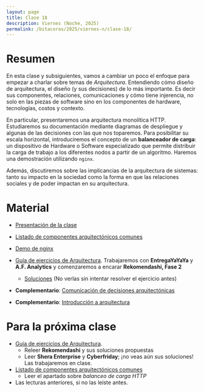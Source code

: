```yaml
---
layout: page
title: Clase 18
description: Viernes (Noche, 2025)
permalink: /bitacoras/2025/viernes-n/clase-18/
---
```


# Resumen

En esta clase y subsiguientes, vamos a cambiar un poco el enfoque para empezar a charlar sobre temas de _Arquitectura_. Entendiendo cómo diseño de arquitectura, el diseño (y sus decisiones) de lo más importante. Es decir sus componentes, relaciones, comunicaciones y cómo tiene injerencia, no solo en las piezas de software sino en los componentes de hardware, tecnologías, costos y contexto.

En particular, presentaremos una arquitectura monolítica HTTP. Estudiaremos su documentación mediante diagramas de despliegue y algunas de las decisiones con las que nos toparemos. Para posibilitar su escala horizontal, introduciremos el concepto de un **balanceador de carga**: un dispositivo de Hardware o Software especializado que permite distribuir la carga de trabajo a los diferentes nodos a partir de un algoritmo. Haremos una demostración utilizando `nginx`.

Además, discutiremos sobre las implicancias de la arquitectura de sistemas: tanto su impacto en la sociedad como la forma en que las relaciones sociales y de poder impactan en su arquitectura.

# Material


- [Presentación de la clase](https://docs.google.com/presentation/d/1dFweT7Jg4CwG2pwUuzsPiopA1p-bkVX9QlwkCySuizU/edit)
- [Listado de componentes arquitectónicos comunes](https://docs.google.com/document/d/1LWr7tDy47qFQt8Y1XOGFWCra9NQkugqsSxSPt9QMiKs/edit#heading=h.n9ul1ib5i4m)
- [Demo de nginx](https://github.com/flbulgarelli/nginx-sample)
- [Guía de ejercicios de Arquitectura](https://docs.google.com/document/d/1snIOX5rNp3kwEkWF3R04-KuujUbMTOz1wanl3Rut0Ts/edit?usp=sharing). Trabajaremos con **EntregaYaYaYa** y **A.F. Analytics** y comenzaremos a encarar **Rekomendashi, Fase 2**
  - [Soluciones](https://docs.google.com/document/d/1zQPyGbnyKMsMNedsSnFWLobyGUUU2KTuGOyoPIsvnSw/edit#heading=h.o8eoqhxo0gxt) (No verlas sin intentar resolver el ejercicio antes)

- **Complementario**: [Comunicación de decisiones arquitectónicas]({{site.baseurl}}/attachments/ComunicandoDecisionesArquitectonicas.pdf)
- **Complementario**: [Introducción a arquitectura](https://docs.google.com/document/d/1XaKMrWPA0jntDK29gtEDRw-CoQgWXfHOmdbmihg4MpE/edit#heading=h.z9jwy1eurzt9)

# Para la próxima clase

- [Guía de ejercicios de Arquitectura](https://docs.google.com/document/d/1snIOX5rNp3kwEkWF3R04-KuujUbMTOz1wanl3Rut0Ts/edit?usp=sharing).
    - Releer **Rekomendashi** y sus soluciones propuestas
    - Leer **Shera Enterprise** y **Cyberfriday**; ¡no veas aún sus soluciones! Las trabajaremos en clase.
- [Listado de componentes arquitectónicos comunes](https://docs.google.com/document/d/1LWr7tDy47qFQt8Y1XOGFWCra9NQkugqsSxSPt9QMiKs/edit#heading=h.n9ul1ib5i4m)
    - Leer el apartado sobre _balanceo de carga HTTP_
- Las lecturas anteriores, si no las leíste antes.
